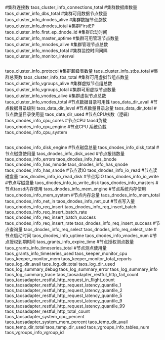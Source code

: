#集群连接数
taos_cluster_info_connections_total
#集群数据库数量
taos_cluster_info_dbs_total
#集群可用数据节点数量
taos_cluster_info_dnodes_alive
#集群数据节点总数
taos_cluster_info_dnodes_total
#集群FirstEP
taos_cluster_info_first_ep_dnode_id
#集群启动时间
taos_cluster_info_master_uptime
#集群可用管理节点数量
taos_cluster_info_mnodes_alive
#集群管理节点总数
taos_cluster_info_mnodes_total
#集群监控时间间隔
taos_cluster_info_monitor_interval
##
taos_cluster_info_protocol
#集群超级表数量
taos_cluster_info_stbs_total
#集群总表数
taos_cluster_info_tbs_total
#集群可用虚拟节组点数量
taos_cluster_info_vgroups_alive
#集群虚拟节点组总数
taos_cluster_info_vgroups_total
#集群可用虚拟节点数量
taos_cluster_info_vnodes_alive
#集群虚拟节点总数
taos_cluster_info_vnodes_total
#节点数据目录可用性
taos_data_dir_avail
#节点数据目录级别
taos_data_dir_level
#节点数量目录总量
taos_data_dir_total
#节点数量目录使用量
taos_data_dir_used
#节点CPU核数（逻辑）
taos_dnodes_info_cpu_cores
#节点CPU taosd负载
taos_dnodes_info_cpu_engine
#节点CPU 系统负载
taos_dnodes_info_cpu_system
##
taos_dnodes_info_disk_engine
#节点磁盘总量
taos_dnodes_info_disk_total
#节点磁盘使用量
taos_dnodes_info_disk_used
#节点报错数量
taos_dnodes_info_errors
taos_dnodes_info_has_bnode
taos_dnodes_info_has_mnode
taos_dnodes_info_has_qnode
taos_dnodes_info_has_snode
#节点读IO
taos_dnodes_info_io_read
#节点读磁盘量
taos_dnodes_info_io_read_disk
#节点写IO
taos_dnodes_info_io_write
#节点写磁盘量
taos_dnodes_info_io_write_disk
taos_dnodes_info_masters
#节点taosd内存使用
taos_dnodes_info_mem_engine
#节点系统内存使用
taos_dnodes_info_mem_system
#节点内存总量
taos_dnodes_info_mem_total
taos_dnodes_info_net_in
taos_dnodes_info_net_out
#节点写入量
taos_dnodes_info_req_insert
taos_dnodes_info_req_insert_batch
taos_dnodes_info_req_insert_batch_rate
taos_dnodes_info_req_insert_batch_success
taos_dnodes_info_req_insert_rate
taos_dnodes_info_req_insert_success
#节点查询量
taos_dnodes_info_req_select
taos_dnodes_info_req_select_rate
#节点启动时间
taos_dnodes_info_uptime
taos_dnodes_info_vnodes_num
#节点授权到期时间
taos_grants_info_expire_time
#节点授权测点数量
taos_grants_info_timeseries_total
#节点测点使用量
taos_grants_info_timeseries_used
taos_keeper_monitor_cpu
taos_keeper_monitor_mem
taos_keeper_monitor_total_reports
taos_log_dir_avail
taos_log_dir_total
taos_log_dir_used
taos_log_summary_debug
taos_log_summary_error
taos_log_summary_info
taos_log_summary_trace
taos_taosadapter_restful_http_fail_count
taos_taosadapter_restful_http_request_in_flight_count
taos_taosadapter_restful_http_request_latency_quantile_1
taos_taosadapter_restful_http_request_latency_quantile_2
taos_taosadapter_restful_http_request_latency_quantile_5
taos_taosadapter_restful_http_request_latency_quantile_9
taos_taosadapter_restful_http_request_latency_quantile_99
taos_taosadapter_restful_http_total_count
taos_taosadapter_system_cpu_percent
taos_taosadapter_system_mem_percent
taos_temp_dir_avail
taos_temp_dir_total
taos_temp_dir_used
taos_vgroups_info_tables_num
taos_vgroups_info_vgroup_id

